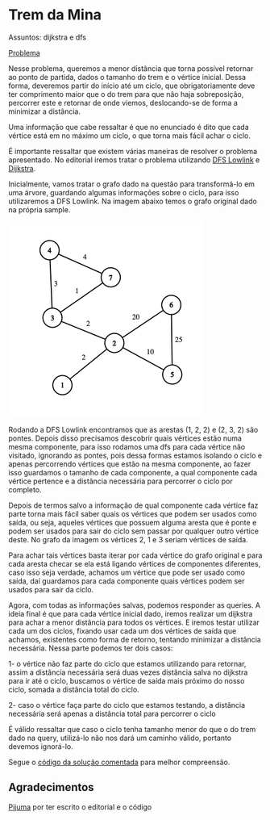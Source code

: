 # Trem da Mina
Assuntos: dijkstra e dfs 

[Problema](https://olimpiada.ic.unicamp.br/pratique/p2/2020/f3/trem/) 

Nesse problema, queremos a menor distância que torna possível retornar ao ponto de partida, dados o tamanho do trem e o vértice inicial. Dessa forma, deveremos partir do início até um ciclo, que obrigatoriamente deve ter comprimento maior que o do trem para que não haja sobreposição,  percorrer este e retornar de onde viemos, deslocando-se de forma a minimizar a distância. 

Uma informação que cabe ressaltar é que no enunciado é dito que cada vértice está em no máximo um ciclo, o que torna mais fácil achar o ciclo. 

É importante ressaltar que existem várias maneiras de resolver o problema apresentado. No editorial iremos tratar o problema utilizando [DFS Lowlink](https://codeforces.com/blog/entry/68138)  e [Dijkstra](https://noic.com.br/materiais-informatica/curso/graphs-03/).

Inicialmente, vamos tratar o grafo dado na questão para transformá-lo em uma árvore, guardando algumas informações sobre o ciclo, para isso utilizaremos a DFS Lowlink. Na imagem abaixo temos o grafo original dado na própria sample. 

![Grafo](https://github.com/sarmentow/editoriais-obi/blob/main/2020/imagens/trem-da-mina-grafo.png?raw=true)



Rodando a DFS Lowlink encontramos que as arestas (1, 2, 2) e (2, 3, 2) são pontes. Depois disso precisamos descobrir quais vértices estão numa mesma componente, para isso rodamos uma dfs para cada vértice não visitado, ignorando as pontes, pois dessa formas estamos isolando o ciclo e apenas percorrendo vértices que estão na mesma componente, ao fazer isso guardamos o tamanho de cada componente, a qual componente cada vértice pertence e a distância necessária para percorrer o ciclo por completo. 

Depois de termos salvo a informação de qual componente cada vértice faz parte torna mais fácil saber quais os vértices que podem ser usados como saída, ou seja, aqueles vértices que possuem alguma aresta que é ponte e podem ser usados para sair do ciclo sem passar por qualquer outro vértice deste. No grafo da imagem os vértices 2, 1 e 3 seriam vértices de saída. 

Para achar tais vértices basta iterar por cada vértice do grafo original e para cada aresta checar se ela está ligando vértices de componentes diferentes, caso isso seja verdade, achamos um vértice que pode ser usado como saída, daí guardamos para cada componente quais vértices podem ser usados para sair da ciclo. 

Agora, com todas as informações salvas, podemos responder as queries. A ideia final é que para cada vértice inicial dado, iremos realizar um dijkstra para achar a menor distância para todos os vértices. E iremos testar utilizar cada um dos ciclos, fixando usar cada um dos vértices de saída que achamos, existentes como forma de retorno, tentando minimizar a distância necessária. Nessa parte podemos ter dois casos:
 
1- o vértice não faz parte do ciclo que estamos utilizando para retornar, assim a distância necessária será duas vezes distância salva no dijkstra para ir até o ciclo, buscamos o vértice de saída mais próximo do nosso ciclo, somada a distância total do ciclo. 

2- caso o vértice faça parte do ciclo que estamos testando, a distância necessária será apenas a distância total para percorrer o ciclo 

É válido ressaltar que caso o ciclo tenha tamanho menor do que o do trem dado na query, utilizá-lo não nos dará um caminho válido, portanto devemos ignorá-lo.  

Segue o [código da solução comentada](../codigo/trem-da-mina.cpp) para melhor compreensão. 
 
 
## Agradecimentos
[Pijuma](https://github.com/pijuma) por ter escrito o editorial e o código

